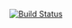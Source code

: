 [![Build Status](https://travis-ci.org/paridhikhaitan/Project110.svg?branch=master)](https://travis-ci.org/paridhikhaitan/Project110)
